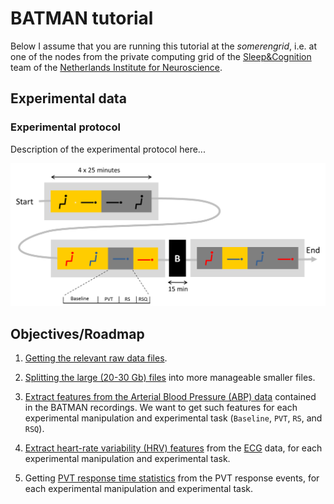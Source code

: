 BATMAN tutorial
===============

Below I assume that you are running this tutorial at the _somerengrid_, i.e. at
one of the nodes from the private computing grid of the [Sleep&Cognition][sc]
team of the [Netherlands Institute for Neuroscience][nin].

[sc]: http://www.nin.knaw.nl/research_groups/van_someren_group
[nin]: http://www.nin.knaw.nl/


## Experimental data

### Experimental protocol

Description of the experimental protocol here...

![Experimental protocol](./img/batman-protocol.png "Experimental protocol")


## Objectives/Roadmap

1. [Getting the relevant raw data files][getting_raw].

2. [Splitting the large (20-30 Gb) files][splitting] into more manageable
   smaller files.

3. [Extract features from the Arterial Blood Pressure (ABP) data][abp-feat]
   contained in the BATMAN recordings. We want to get such features for each
   experimental manipulation and experimental task (`Baseline`, `PVT`,
   `RS`, and `RSQ`).

4. [Extract heart-rate variability (HRV) features][hrv-feat] from the [ECG][ecg]
   data, for each experimental manipulation and experimental task.

5. Getting [PVT response time statistics][pvt-feat] from the PVT response
   events, for each experimental manipulation and experimental task.

[getting_raw]: ./getting_raw_data.md
[splitting]: ./splitting_raw_data.md
[abp-feat]: ./abp-feat.md
[hrv-feat]: ./hrv-feat.md
[pvt-feat]: ./pvt-feat.md
[ecg]: http://en.wikipedia.org/wiki/Electrocardiography

